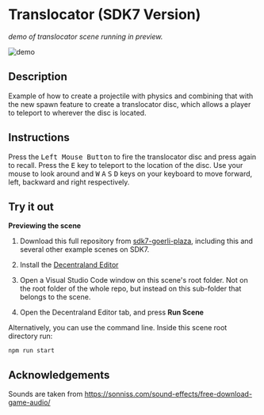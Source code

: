 # Translocator (SDK7 Version)
_demo of translocator scene running in preview._

![demo](https://github.com/sdk7-goerli-plaza/translocator/blob/master/screenshots/translocator.gif)

## Description
Example of how to create a projectile with physics and combining that with the new spawn feature to create a translocator disc, which allows a player to teleport to wherever the disc is located.

## Instructions
Press the <kbd>Left Mouse Button</kbd> to fire the translocator disc and press again to recall. Press the <kbd>E</kbd> key to teleport to the location of the disc. Use your mouse to look around and <kbd>W</kbd> <kbd>A</kbd> <kbd>S</kbd> <kbd>D</kbd> keys on your keyboard to move forward, left, backward and right respectively.

## Try it out

**Previewing the scene**

1. Download this full repository from [sdk7-goerli-plaza](https://github.com/decentraland/sdk7-goerli-plaza/tree/main), including this and several other example scenes on SDK7.

2. Install the [Decentraland Editor](https://docs.decentraland.org/creator/development-guide/sdk7/editor/)

3. Open a Visual Studio Code window on this scene's root folder. Not on the root folder of the whole repo, but instead on this sub-folder that belongs to the scene.

4. Open the Decentraland Editor tab, and press **Run Scene**

Alternatively, you can use the command line. Inside this scene root directory run:

```
npm run start
```

## Acknowledgements
Sounds are taken from https://sonniss.com/sound-effects/free-download-game-audio/
